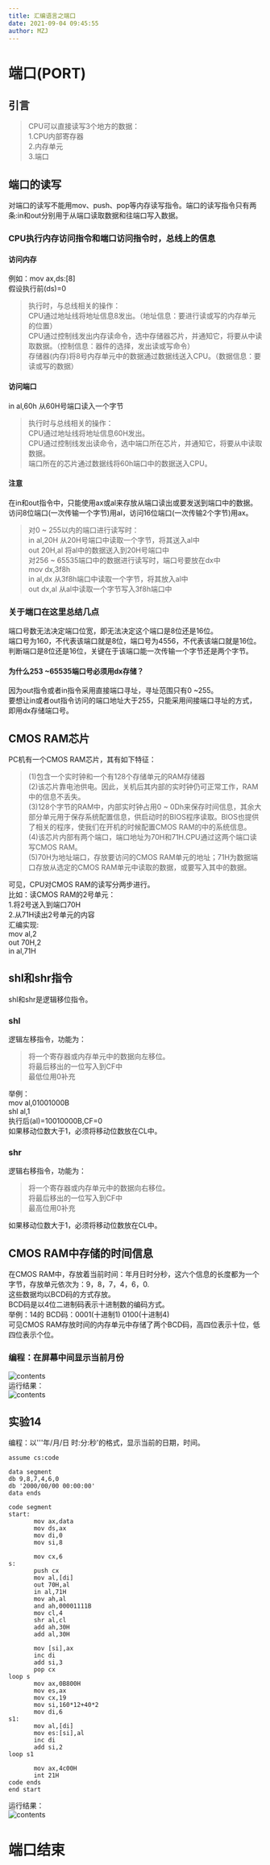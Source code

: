 ```yaml
---
title: 汇编语言之端口
date: 2021-09-04 09:45:55
author: MZJ
---
```

# 端口(PORT)
## 引言
>CPU可以直接读写3个地方的数据：  
>1.CPU内部寄存器  
>2.内存单元  
>3.端口  

## 端口的读写
对端口的读写不能用mov、push、pop等内存读写指令。端口的读写指令只有两条:in和out分别用于从端口读取数据和往端口写入数据。  
### CPU执行内存访问指令和端口访问指令时，总线上的信息
#### 访问内存
例如：mov ax,ds:[8]  
假设执行前(ds)=0  
>执行时，与总线相关的操作：  
>CPU通过地址线将地址信息8发出。（地址信息：要进行读或写的内存单元的位置）  
>CPU通过控制线发出内存读命令，选中存储器芯片，并通知它，将要从中读取数据。（控制信息：器件的选择，发出读或写命令）  
>存储器(内存)将8号内存单元中的数据通过数据线送入CPU。（数据信息：要读或写的数据）  

#### 访问端口
in al,60h  从60H号端口读入一个字节  
>执行时与总线相关的操作：  
>CPU通过地址线将地址信息60H发出。  
>CPU通过控制线发出读命令，选中端口所在芯片，并通知它，将要从中读取数据。  
>端口所在的芯片通过数据线将60h端口中的数据送入CPU。  

#### 注意
在in和out指令中，只能使用ax或al来存放从端口读出或要发送到端口中的数据。  
访问8位端口(一次传输一个字节)用al，访问16位端口(一次传输2个字节)用ax。  
>对0 ~ 255以内的端口进行读写时：  
>in al,20H 从20H号端口中读取一个字节，将其送入al中  
>out 20H,al 将al中的数据送入到20H号端口中  
>对256 ~ 65535端口中的数据进行读写时，端口号要放在dx中  
>mov dx,3f8h  
>in al,dx   从3f8h端口中读取一个字节，将其放入al中  
>out dx,al  从al中读取一个字节写入3f8h端口中  

### 关于端口在这里总结几点
端口号数无法决定端口位宽，即无法决定这个端口是8位还是16位。  
端口号为160，不代表该端口就是8位，端口号为4556，不代表该端口就是16位。  
判断端口是8位还是16位，关键在于该端口能一次传输一个字节还是两个字节。  

#### 为什么253 ~65535端口号必须用dx存储？
因为out指令或者in指令采用直接端口寻址，寻址范围只有0 ~255。  
要想让in或者out指令访问的端口地址大于255，只能采用间接端口寻址的方式，即用dx存储端口号。  
## CMOS RAM芯片
PC机有一个CMOS RAM芯片，其有如下特征：  
>(1)包含一个实时钟和一个有128个存储单元的RAM存储器  
(2)该芯片靠电池供电。因此，关机后其内部的实时钟仍可正常工作，RAM中的信息不丢失。  
(3)128个字节的RAM中，内部实时钟占用0 ~ 0Dh来保存时间信息，其余大部分单元用于保存系统配置信息，供启动时的BIOS程序读取。BIOS也提供了相关的程序，使我们在开机的时候配置CMOS RAM的中的系统信息。  
(4)该芯片内部有两个端口，端口地址为70H和71H.CPU通过这两个端口读写CMOS RAM。  
(5)70H为地址端口，存放要访问的CMOS RAM单元的地址；71H为数据端口存放从选定的CMOS RAM单元中读取的数据，或要写入其中的数据。  

可见，CPU对CMOS RAM的读写分两步进行。  
比如：读CMOS RAM的2号单元：  
1.将2号送入到端口70H  
2.从71H读出2号单元的内容  
汇编实现:  
mov al,2  
out 70H,2  
in al,71H  
## shl和shr指令
shl和shr是逻辑移位指令。
### shl
逻辑左移指令，功能为：  
>将一个寄存器或内存单元中的数据向左移位。  
>将最后移出的一位写入到CF中  
>最低位用0补充  

举例：  
mov al,01001000B  
shl al,1  
执行后(al)=10010000B,CF=0  
如果移动位数大于1，必须将移动位数放在CL中。  
### shr
逻辑右移指令，功能为：  
>将一个寄存器或内存单元中的数据向右移位。  
>将最后移出的一位写入到CF中  
>最高位用0补充  

如果移动位数大于1，必须将移动位数放在CL中。  
## CMOS RAM中存储的时间信息
在CMOS RAM中，存放着当前时间：年月日时分秒，这六个信息的长度都为一个字节，存放单元依次为：9，8，7，4，6，0.  
这些数据均以BCD码的方式存放。  
BCD码是以4位二进制码表示十进制数的编码方式。  
举例：14的 BCD码：0001(十进制1)   0100(十进制4)  
可见CMOS RAM存放时间的内存单元中存储了两个BCD码，高四位表示十位，低四位表示个位。  
### 编程：在屏幕中间显示当前月份
![contents](https://github.com/MzjHarley/AssemblyLanguageBasicKnowledge/blob/main/img/%E6%B1%87%E7%BC%96%E8%AF%AD%E8%A8%80%E4%B9%8B%E7%AB%AF%E5%8F%A3/1.png)  
运行结果：  
![contents](https://github.com/MzjHarley/AssemblyLanguageBasicKnowledge/blob/main/img/%E6%B1%87%E7%BC%96%E8%AF%AD%E8%A8%80%E4%B9%8B%E7%AB%AF%E5%8F%A3/2.png)
## 实验14
编程：以'''年/月/日 时:分:秒'的格式，显示当前的日期，时间。  
```assembly
assume cs:code

data segment
db 9,8,7,4,6,0
db '2000/00/00 00:00:00'
data ends

code segment
start:
       mov ax,data
       mov ds,ax
       mov di,0
       mov si,8

       mov cx,6
s:     
       push cx
       mov al,[di]
       out 70H,al
       in al,71H
       mov ah,al
       and ah,00001111B
       mov cl,4
       shr al,cl
       add ah,30H
       add al,30H
      
       mov [si],ax
       inc di
       add si,3
       pop cx
loop s
       mov ax,0B800H
       mov es,ax
       mov cx,19
       mov si,160*12+40*2
       mov di,6
s1:
       mov al,[di]
       mov es:[si],al
       inc di
       add si,2
loop s1

       mov ax,4c00H
       int 21H
code ends
end start
```
运行结果：  
![contents](https://github.com/MzjHarley/AssemblyLanguageBasicKnowledge/blob/main/img/%E6%B1%87%E7%BC%96%E8%AF%AD%E8%A8%80%E4%B9%8B%E7%AB%AF%E5%8F%A3/3.png)
# 端口结束